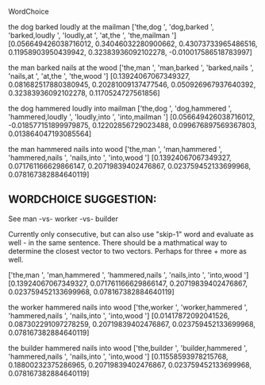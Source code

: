 WordChoice


the dog barked loudly at the mailman
['the,dog           ', 'dog,barked        ', 'barked,loudly     ', 'loudly,at         ', 'at,the            ', 'the,mailman       ']
[0.056649426038716012, 0.34046032280900662, 0.43073733965486516, 0.11958903950439942, 0.32383936092102278, -0.010017586518783997]
 
the man barked nails at the wood
['the,man           ', 'man,barked        ', 'barked,nails      ', 'nails,at          ', 'at,the            ', 'the,wood          ']
[0.13924067067349327, 0.081682517880380945, 0.20281009137477546, 0.050926967937640392, 0.32383936092102278, 0.1170524727561856]
 
the dog hammered loudly into mailman
['the,dog           ', 'dog,hammered      ', 'hammered,loudly   ', 'loudly,into       ', 'into,mailman      ']
[0.056649426038716012, -0.018577151899979875, 0.12202856729023488, 0.099676897569367803, 0.013864047193085564]
 
the man hammered nails into wood
['the,man           ', 'man,hammered      ', 'hammered,nails    ', 'nails,into        ', 'into,wood         ']
[0.13924067067349327, 0.071761166629866147, 0.20719839402476867, 0.023759452133699968, 0.078167382884640119]




## WORDCHOICE SUGGESTION:
See man -vs- worker -vs- builder

Currently only consecutive, but can also use "skip-1" word and evaluate as well - in the same sentence.
There should be a mathmatical way to determine the closest vector to two vectors. Perhaps for three + more as well.


['the,man           ', 'man,hammered      ', 'hammered,nails    ', 'nails,into        ', 'into,wood         ']
[0.13924067067349327, 0.071761166629866147, 0.20719839402476867, 0.023759452133699968, 0.078167382884640119]

the worker hammered nails into wood
['the,worker        ', 'worker,hammered   ', 'hammered,nails    ', 'nails,into        ', 'into,wood         ']
[0.01417872092041526, 0.087302291097278259, 0.20719839402476867, 0.023759452133699968, 0.078167382884640119]

the builder hammered nails into wood
['the,builder       ', 'builder,hammered  ', 'hammered,nails    ', 'nails,into        ', 'into,wood         ']
[0.11558593978215768, 0.18800232375286965, 0.20719839402476867, 0.023759452133699968, 0.078167382884640119]
